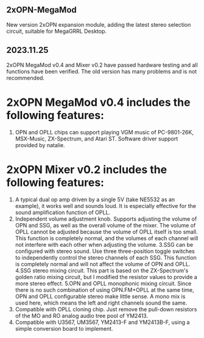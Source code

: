 ## 2xOPN-MegaMod 
 New version 2xOPN expansion module, adding the latest stereo selection circuit, suitable for MegaGRRL Desktop.  

## 2023.11.25
2xOPN MegaMod v0.4 and Mixer v0.2 have passed hardware testing and all functions have been verified. The old version has many problems and is not recommended.
# 2xOPN MegaMod v0.4 includes the following features:
1. OPN and OPLL chips can support playing VGM music of PC-9801-26K, MSX-Music, ZX-Spectrum, and Atari ST. Software driver support provided by natalie.

# 2xOPN Mixer v0.2 includes the following features:
1. A typical dual op amp driven by a single 5V (take NE5532 as an example), it works well and sounds loud. It is especially effective for the sound amplification function of OPLL.
2. Independent volume adjustment knob. Supports adjusting the volume of OPN and SSG, as well as the overall volume of the mixer. The volume of OPLL cannot be adjusted because the volume of OPLL itself is too small. This function is completely normal, and the volumes of each channel will not interfere with each other when adjusting the volume.
3.SSG can be configured with stereo sound. Use three three-position toggle switches to independently control the stereo channels of each SSG. This function is completely normal and will not affect the volume of OPN and OPLL.
4.SSG stereo mixing circuit. This part is based on the ZX-Spectrum's golden ratio mixing circuit, but I modified the resistor values to provide a more stereo effect.
5.OPN and OPLL monophonic mixing circuit. Since there is no such combination of using OPN.FM+OPLL at the same time, OPN and OPLL configurable stereo make little sense. A mono mix is used here, which means the left and right channels sound the same.
6. Compatible with OPLL cloning chip. Just remove the pull-down resistors of the MO and RO analog audio tree pool of YM2413.
7. Compatible with U3567, UM3567, YM2413-F and YM2413B-F, using a simple conversion board to implement.
